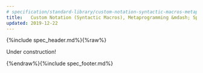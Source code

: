 ```yaml
---
# specification/standard-library/custom-notation-syntactic-macros-metaprogramming.md
title:   Custom Notation (Syntactic Macros), Metaprogramming &mdash; Specification
updated: 2019-12-22
---
```


{%include spec_header.md%}{%raw%}


Under construction!


{%endraw%}{%include spec_footer.md%}
